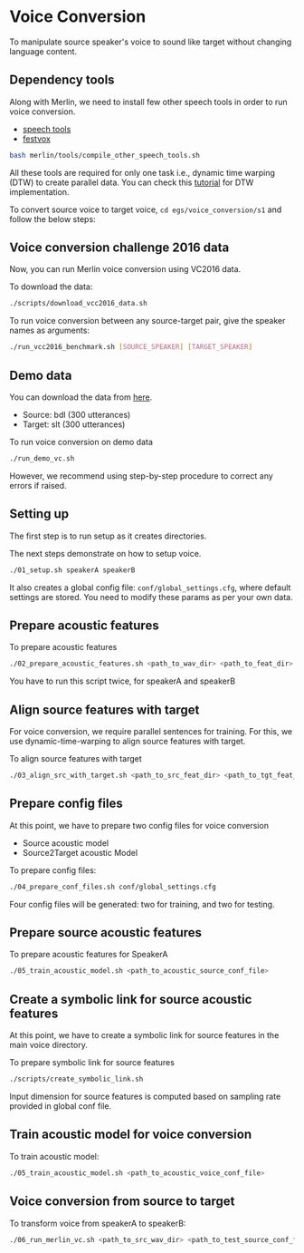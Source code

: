 # Voice Conversion

To manipulate source speaker's voice to sound like target without changing language content. 

## Dependency tools

Along with Merlin, we need to install few other speech tools in order to run voice conversion. 
- [speech tools](http://www.cstr.ed.ac.uk/downloads/festival/2.4/speech_tools-2.4-release.tar.gz)
- [festvox](http://festvox.org/festvox-2.7/festvox-2.7.0-release.tar.gz)

```sh
bash merlin/tools/compile_other_speech_tools.sh 
```

All these tools are required for only one task i.e., dynamic time warping (DTW) to create parallel data. 
You can check this [tutorial](http://speech.zone/exercises/dtw-in-python) for DTW implementation. 

To convert source voice to target voice, `cd egs/voice_conversion/s1` and follow the below steps:

## Voice conversion challenge 2016 data

Now, you can run Merlin voice conversion using VC2016 data. 

To download the data:
```sh
./scripts/download_vcc2016_data.sh
```

To run voice conversion between any source-target pair, give the speaker names as arguments:
```sh
./run_vcc2016_benchmark.sh [SOURCE_SPEAKER] [TARGET_SPEAKER]
```

## Demo data

You can download the data from [here](http://104.131.174.95/downloads/voice_conversion/).
- Source: bdl (300 utterances)
- Target: slt (300 utterances)

To run voice conversion on demo data
```sh
./run_demo_vc.sh
```

However, we recommend using step-by-step procedure to correct any errors if raised. 

## Setting up

The first step is to run setup as it creates directories.

The next steps demonstrate on how to setup voice. 

```sh
./01_setup.sh speakerA speakerB
```

It also creates a global config file: `conf/global_settings.cfg`, where default settings are stored.
You need to modify these params as per your own data.

## Prepare acoustic features

To prepare acoustic features
```sh
./02_prepare_acoustic_features.sh <path_to_wav_dir> <path_to_feat_dir>
```

You have to run this script twice, for speakerA and speakerB

## Align source features with target

For voice conversion, we require parallel sentences for training. For this, we use dynamic-time-warping 
to align source features with target. 

To align source features with target
```sh
./03_align_src_with_target.sh <path_to_src_feat_dir> <path_to_tgt_feat_dir> <path_to_src_align_dir>
```

## Prepare config files

At this point, we have to prepare two config files for voice conversion
- Source acoustic model
- Source2Target acoustic Model

To prepare config files:
```sh
./04_prepare_conf_files.sh conf/global_settings.cfg
```
Four config files will be generated: two for training, and two for testing. 

## Prepare source acoustic features 

To prepare acoustic features for SpeakerA
```sh
./05_train_acoustic_model.sh <path_to_acoustic_source_conf_file>
```

## Create a symbolic link for source acoustic features 

At this point, we have to create a symbolic link for source features in the main voice directory.

To prepare symbolic link for source features
```sh
./scripts/create_symbolic_link.sh
```

Input dimension for source features is computed based on sampling rate provided in global conf file. 

## Train acoustic model for voice conversion

To train acoustic model:
```sh
./05_train_acoustic_model.sh <path_to_acoustic_voice_conf_file>
```

## Voice conversion from source to target

To transform voice from speakerA to speakerB:
```sh
./06_run_merlin_vc.sh <path_to_src_wav_dir> <path_to_test_source_conf_file> <path_to_test_synth_conf_file>
```

